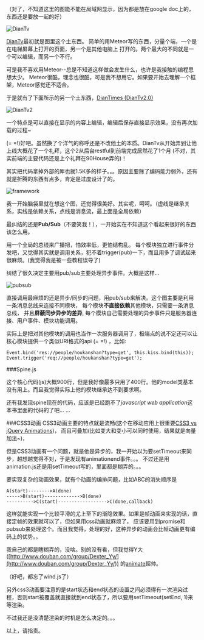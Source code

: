 （对了，不知道这里的图能不能在局域网显示，因为都是放在google doc上的，东西还是要放一起的好）


![DianTv](https://docs.google.com/drawings/pub?id=1bjQG8XPz1RAE5dRQ7BfShonpmfyNqvTQzsbmVUtVJn0&w=959&h=528)

[DianTv](https://github.com/houkanshan/DianTv)最初就是图里这个土东西。
简单的用Meteor写的东西，分量个端，一个是在电梯屏幕上打开的页面，另一个是其他电脑上
打开的。两个最大的不同就是一个可以编辑，而另一个不行。

可是我不喜欢用Meteor--总是不知道这样做会发生什么，也许是我接触的编程思想太少。
Meteor很酷，理念也很酷，可是我不想用它。如果要开始去理解一个框架，Meteor感觉还不适合。

于是就有了下面所示的另一个土东西，[DianTimes (DianTv2.0)](https://github.com/houkanshan/DianTv2)

![DianTv2](https://docs.google.com/drawings/pub?id=14aRS_iuU-6cRe_EcPARQ_jIAwYakJXY8PCZDa1Xd1jg&w=959&h=528)

一个特点是可以直接在显示的内容上编辑，编辑后保存直接显示效果，没有再次加载的过程~

(= =!)好吧。虽然换了个洋气的称呼还是不改他土的本质。DianTv从开始弄到让他上线大概花了一个礼拜，这个2从后台restful到前端完成居然花了1个月
(不对，其实前端的主要代码还是上个礼拜在90House弄的)！

其实把代码拿掉外部的厍也就1.5K多的样子。。。原因主要除了编码能力弱外，还有就是折腾的东西有点多，肯定是过度设计了的。

![framework](https://docs.google.com/drawings/pub?id=1AZHespKey-Wr9kFdbz-IxjzsfRG3bJVQDKfvgS3ZlJQ&w=1732&h=1133)

我一开始脑袋里就在想这个图，还觉得很美好。其实呢，呵呵。（虚线是继承关系，实线是依赖关系，点线是消息流，最上面是全局依赖）

最纠结的还是**Pub/Sub**（不要笑我！），一开始实在不知道这个看起来很好的东西该怎么用。

用一个全局的总线来广播把，怕效率低，更怕结构乱。
每个模块独立进行事件分发吧，又觉得其实就是调用关系，犯不着trigger(pub)一下，而且用多了调试起来很麻烦。(我觉得我是被一些教程误导了)

纠结了很久决定主要用pub/sub主要处理异步事件。大概是这样...

![pubsub](https://docs.google.com/drawings/pub?id=1ay4G7v8j7XICMj6AwzuTK552giuCpneFCzA_06C85R4&w=440)

直接调用最麻烦的还是异步/同步的问题，用pub/sub来解决。这个图主要是利用一条消息总线来连接不同模块，
每个模块**不直接依赖**其他模块，只需要一条消息总线，
并且**屏蔽同步异步的差异**, 每个模块自己需要处理的异步事件只是服务器连接、用户事件、模块功能调用。

实际上是把对其他模块的调用也当作一次服务器调用了，极端点的说不定还可以让核心模块提供一个类似URI格式的api (= =!) ，比如:

    Event.bind('res://people/houkanshan?type=get', this.kiss.bind(this));
    Event.trigger('req://people/houkanshan?type=get');
    

###Spine.js

这个核心代码(js)大概900行，但是我好像最多只用了400行。他的model类基本没有用上。而且我觉得实际上他的模块继承达不到要求啊。

还有我发现spine现在的代码，应该是已经跑不了*javascript web application*这本书里面的代码的了吧... ... 


###CSS3动画
CSS3动画主要的特点就是流畅(这个在移动应用上很重要[CSS3 vs jQuery Animations](http://dev.opera.com/articles/view/css3-vs-jquery-animations/))，
而且可叠加(比如变大和变小可以同时使用，结果就是向量加法~)，

但是CSS3动画有一个问题，就是他是异步的，我一开始以为要setTimeout来同步，越想越觉得不对，于是发现有animationend事件。。。
不过还是用animation.js还是用setTimeout写的，里面都是糊弄的。。。

要实现复杂的动画效果，就有个动画的编排问题，比如ABC的消失顺序是

    A(start)-------->A(done)
    ----->B(start)------------->B(done)
    ---------->C(start)------------------>C(done,callback)

这样就能实现一个比较平滑的尤上至下的渐隐效果。如果是帧动画来实现的话，直接定帧的效果就可以了，但如果用css动画就麻烦了，
应该要用到promise和pubsub来处理这个。而且我觉得，处理的好，这种异步的动画会比帧动画更有编码上的优势。。

我自己的都是瞎糊弄的，没啥。别的没有看，但我觉得Y大([http://www.douban.com/group/Dexter_Yy/](http://www.douban.com/group/Dexter_Yy/))
的[animate](http://dexteryy.github.com/OzJS/examples/animate/index.html)超帅。

（好吧，都忘了wind.js了）

另外css3动画要注意的是start状态和end状态的设置之间必须得有一次渲染过程，否则start被覆盖就直接就到end状态了，所以要用setTimeout(setEnd, 1)来等渲染。

不过我还是没清楚渲染的时机是怎么决定的。。。





以上，请指责。



